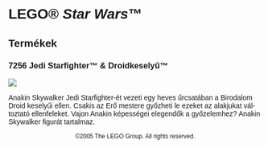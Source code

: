 <div lang="hu-HU" style="font-family: Helvetica, sans-serif;">
<h1>LEGO&reg; <i>Star Wars</i>&trade;</h1>
<h2>Termékek</h2>
<h3 style="font-weight: bold;">
<span class="product_number">7256</span>
<span class="title">Jedi Starfighter™ &amp; Droidkeselyű™</span>
</h3>
<img src="https://www.lego.com/cdn/product-assets/product.img.pri/7256_prod.jpg" type="image/jpeg">
<p class="description">Anakin Skywalker Jedi Starfighter-ét vezeti egy heves űrcsatában a Birodalom Droid keselyűi ellen. Csakis az Erő mestere győzheti le ezeket az alakjukat változtató ellenfeleket. Vajon Anakin képességei elegendők a győzelemhez? Anakin Skywalker figurát tartalmaz.</p>
<p class="footer" style="font-size: 12px; text-align: center;">©2005 The LEGO Group. All rights reserved.</p>
</div>